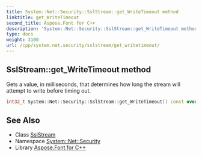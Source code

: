 ```yaml
---
title: System::Net::Security::SslStream::get_WriteTimeout method
linktitle: get_WriteTimeout
second_title: Aspose.Font for C++
description: 'System::Net::Security::SslStream::get_WriteTimeout method. Gets a value, in milliseconds, that determines how long the stream will attempt to write before timing out in C++.'
type: docs
weight: 3100
url: /cpp/system.net.security/sslstream/get_writetimeout/
---
```

## SslStream::get_WriteTimeout method


Gets a value, in milliseconds, that determines how long the stream will attempt to write before timing out.

```cpp
int32_t System::Net::Security::SslStream::get_WriteTimeout() const override
```

## See Also

* Class [SslStream](../)
* Namespace [System::Net::Security](../../)
* Library [Aspose.Font for C++](../../../)
